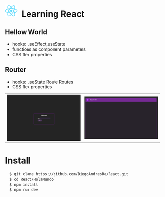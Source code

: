 #  <img src="https://github.com/devicons/devicon/blob/master/icons/react/react-original.svg" title="Java" alt="Java" width="40" height="40"/>&nbsp; Learning React

## Hellow World
<ul>
  <li>hooks: useEffect,useState</li>
  <li>functions as component parameters</li>
  <li>CSS flex properties</li>
</ul>

## Router
<ul>
  <li>hooks: useState Route Routes</li>
  <li>CSS flex properties</li>
</ul>

<table>
  <tr>
    <td> <img src='https://github.com/DiegoAndresRa/React/blob/main/Evidence/Router/Login.png' width=500px> </td>
    <td> <img src='https://github.com/DiegoAndresRa/React/blob/main/Evidence/Router/UserPanel.png' width=500px> </td>
  </tr>
</table>

# Install
```bash
  $ git clone https://github.com/DiegoAndresRa/React.git
  $ cd React/HolaMundo
  $ npm install
  $ npm run dev
```
